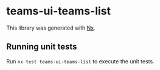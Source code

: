 # teams-ui-teams-list

This library was generated with [Nx](https://nx.dev).

## Running unit tests

Run `nx test teams-ui-teams-list` to execute the unit tests.
